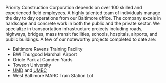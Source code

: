 Priority Construction Corporation depends on over 100 skilled and experienced field employees. A highly talented team of individuals manage the day to day operations from our Baltimore office. The company excels in hardscape and concrete work in both the public and the private sector. We specialize in transportation infrastructure projects including roads, highways, bridges, mass transit facilities, schools, hospitals, airports, and public buildings. A few of our noteworthy projects completed to date are:

- Baltimore Ravens Training Facility
- BWI Thurgood Marshall Airport
- Oriole Park at Camden Yards
- Towson University
- <abbr title="University of Maryland, College Park">UMD</abbr> and <abbr title="University of Maryland, Baltimore County">UMBC</abbr>
- West Baltimore MARC Train Station Lot
